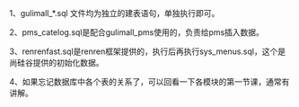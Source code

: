 1、gulimall_*.sql 文件均为独立的建表语句，单独执行即可。

2、pms_catelog.sql是配合gulimall_pms使用的，负责给pms插入数据。

3、renrenfast.sql是renren框架提供的，执行后再执行sys_menus.sql，这个是尚硅谷提供的初始化数据。

4、如果忘记数据库中各个表的关系了，可以回看一下各模块的第一节课，通常有讲解。